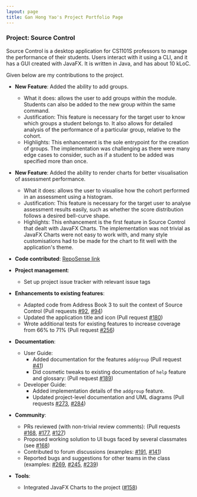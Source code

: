 ```yaml
---
layout: page
title: Gan Hong Yao's Project Portfolio Page
---
```


### Project: Source Control

Source Control is a desktop application for CS1101S professors to manage the performance of their students. Users interact with it using a CLI, and it has a GUI created with JavaFX. It is written in Java, and has about 10 kLoC.

Given below are my contributions to the project.

* **New Feature**: Added the ability to add groups.
    * What it does: allows the user to add groups within the module. Students can also be added to the new group within the same command.
    * Justification: This feature is necessary for the target user to know which groups a student belongs to. It also allows for detailed analysis of the performance of a particular group, relative to the cohort.
    * Highlights: This enhancement is the sole entrypoint for the creation of groups. The implementation  was challenging as there were many edge cases to consider, such as if a student to be added was specified more than once.

* **New Feature**: Added the ability to render charts for better visualisation of assessment performance.
  * What it does: allows the user to visualise how the cohort performed in an assessment using a histogram.
  * Justification: This feature is necessary for the target user to analyse assessment results easily, such as whether the score distribution follows a desired bell-curve shape.
  * Highlights: This enhancement is the first feature in Source Control that dealt with JavaFX Charts. The implementation was not trivial as JavaFX Charts were not easy to work with, and many style customisations had to be made for the chart to fit well with the application's theme.

* **Code contributed**: [RepoSense link](https://nus-cs2103-ay2122s1.github.io/tp-dashboard/?search=ganhongyao)

* **Project management**:
    * Set up project issue tracker with relevant issue tags

* **Enhancements to existing features**:
  * Adapted code from Address Book 3 to suit the context of Source Control (Pull requests [\#92](https://github.com/AY2122S1-CS2103T-W08-2/tp/pull/92), [\#94](https://github.com/AY2122S1-CS2103T-W08-2/tp/pull/94))
  * Updated the application title and icon (Pull request [\#180](https://github.com/AY2122S1-CS2103T-W08-2/tp/pull/180))
  * Wrote additional tests for existing features to increase coverage from 66% to 71% (Pull request [\#256](https://github.com/AY2122S1-CS2103T-W08-2/tp/pull/256))

* **Documentation**:
    * User Guide:
        * Added documentation for the features `addgroup` (Pull request [\#41](https://github.com/AY2122S1-CS2103T-W08-2/tp/pull/41))
        * Did cosmetic tweaks to existing documentation of `help` feature and glossary: (Pull request [\#189](https://github.com/AY2122S1-CS2103T-W08-2/tp/pull/189))
    * Developer Guide:
        * Added implementation details of the `addgroup` feature.
        * Updated project-level documentation and UML diagrams (Pull requests [\#273](https://github.com/AY2122S1-CS2103T-W08-2/tp/pull/273), [\#284](https://github.com/AY2122S1-CS2103T-W08-2/tp/pull/284))

* **Community**:
    * PRs reviewed (with non-trivial review comments): (Pull requests [\#168](https://github.com/AY2122S1-CS2103T-W08-2/tp/pull/168), [\#177](https://github.com/AY2122S1-CS2103T-W08-2/tp/pull/177), [\#127](https://github.com/AY2122S1-CS2103T-W08-2/tp/pull/127))
    * Proposed working solution to UI bugs faced by several classmates (see [\#168](https://github.com/nus-cs2103-AY2122S1/forum/issues/168))
    * Contributed to forum discussions (examples: [\#191](https://github.com/nus-cs2103-AY2122S1/forum/issues/191), [\#141](https://github.com/nus-cs2103-AY2122S1/forum/issues/141))
    * Reported bugs and suggestions for other teams in the class (examples: [\#269](https://github.com/AY2122S1-CS2103T-F13-3/tp/issues/269), [#245](https://github.com/AY2122S1-CS2103T-F13-3/tp/issues/245), [\#239](https://github.com/AY2122S1-CS2103T-F13-3/tp/issues/239))

* **Tools**:
    * Integrated JavaFX Charts to the project ([\#158](https://github.com/AY2122S1-CS2103T-W08-2/tp/pull/158))


